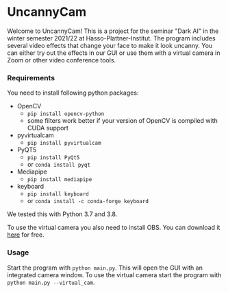# UncannyCam

Welcome to UncannyCam! This is a project for the seminar "Dark AI" in the winter semester 2021/22 at Hasso-Plattner-Institut. The program includes several video effects that change your face to make it look uncanny. You can either try out the effects in our GUI or use them with a virtual camera in Zoom or other video conference tools.

### Requirements

You need to install following python packages:

- OpenCV
  - `pip install opencv-python`
  - some filters work better if your version of OpenCV is compiled with CUDA support
- pyvirtualcam
  - `pip install pyvirtualcam`
- PyQT5
  - `pip install PyQt5`
  - or `conda install pyqt`
- Mediapipe
  - `pip install mediapipe`
- keyboard
  - `pip install keyboard`
  - or `conda install -c conda-forge keyboard`

We tested this with Python 3.7 and 3.8.

To use the virtual camera you also need to install OBS. You can download it [here](https://obsproject.com/de) for free.

### Usage

Start the program with `python main.py`. This will open the GUI with an integrated camera window. To use the virtual camera start the program with `python main.py --virtual_cam`.
